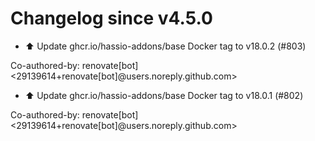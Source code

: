 # Changelog since v4.5.0
- ⬆️ Update ghcr.io/hassio-addons/base Docker tag to v18.0.2 (#803)

Co-authored-by: renovate[bot] <29139614+renovate[bot]@users.noreply.github.com> 
- ⬆️ Update ghcr.io/hassio-addons/base Docker tag to v18.0.1 (#802)

Co-authored-by: renovate[bot] <29139614+renovate[bot]@users.noreply.github.com> 
